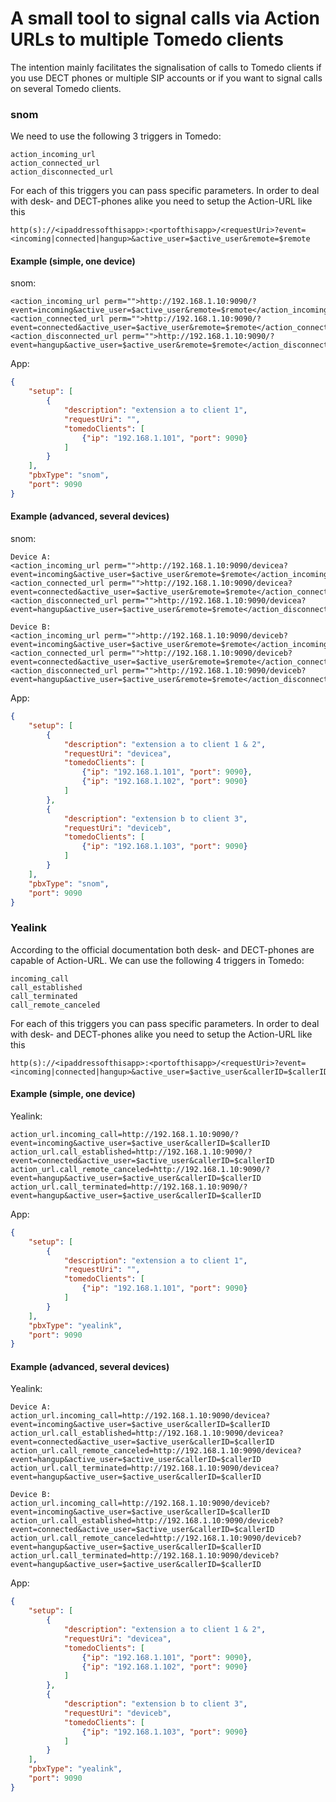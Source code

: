 # A small tool to signal calls via Action URLs to multiple Tomedo clients

The intention mainly facilitates the signalisation of calls to Tomedo clients if you use DECT phones or multiple SIP accounts or if you want to signal calls on several Tomedo clients.

### snom

We need to use the following 3 triggers in Tomedo:

```
action_incoming_url
action_connected_url
action_disconnected_url
```

For each of this triggers you can pass specific parameters. In order to deal with desk- and DECT-phones alike you need to setup the Action-URL like this

```
http(s)://<ipaddressofthisapp>:<portofthisapp>/<requestUri>?event=<incoming|connected|hangup>&active_user=$active_user&remote=$remote
```

#### Example (simple, one device)

snom:

```
<action_incoming_url perm="">http://192.168.1.10:9090/?event=incoming&active_user=$active_user&remote=$remote</action_incoming_url>
<action_connected_url perm="">http://192.168.1.10:9090/?event=connected&active_user=$active_user&remote=$remote</action_connected_url>
<action_disconnected_url perm="">http://192.168.1.10:9090/?event=hangup&active_user=$active_user&remote=$remote</action_disconnected_url>
```

App:

```json
{
    "setup": [
        {
            "description": "extension a to client 1",
            "requestUri": "",
            "tomedoClients": [
                {"ip": "192.168.1.101", "port": 9090}
            ]
        }
    ],
    "pbxType": "snom",
    "port": 9090
}
```

#### Example (advanced, several devices)

snom:

```
Device A:
<action_incoming_url perm="">http://192.168.1.10:9090/devicea?event=incoming&active_user=$active_user&remote=$remote</action_incoming_url>
<action_connected_url perm="">http://192.168.1.10:9090/devicea?event=connected&active_user=$active_user&remote=$remote</action_connected_url>
<action_disconnected_url perm="">http://192.168.1.10:9090/devicea?event=hangup&active_user=$active_user&remote=$remote</action_disconnected_url>

Device B:
<action_incoming_url perm="">http://192.168.1.10:9090/deviceb?event=incoming&active_user=$active_user&remote=$remote</action_incoming_url>
<action_connected_url perm="">http://192.168.1.10:9090/deviceb?event=connected&active_user=$active_user&remote=$remote</action_connected_url>
<action_disconnected_url perm="">http://192.168.1.10:9090/deviceb?event=hangup&active_user=$active_user&remote=$remote</action_disconnected_url>
```

App:

```json
{
    "setup": [
        {
            "description": "extension a to client 1 & 2",
            "requestUri": "devicea",
            "tomedoClients": [
                {"ip": "192.168.1.101", "port": 9090},
                {"ip": "192.168.1.102", "port": 9090}
            ]
        },
        {
            "description": "extension b to client 3",
            "requestUri": "deviceb",
            "tomedoClients": [
                {"ip": "192.168.1.103", "port": 9090}
            ]
        }
    ],
    "pbxType": "snom",
    "port": 9090
}
```

### Yealink

According to the official documentation both desk- and DECT-phones are capable of Action-URL. We can use the following 4 triggers in Tomedo:

```
incoming_call
call_established
call_terminated
call_remote_canceled
```

For each of this triggers you can pass specific parameters. In order to deal with desk- and DECT-phones alike you need to setup the Action-URL like this

```
http(s)://<ipaddressofthisapp>:<portofthisapp>/<requestUri>?event=<incoming|connected|hangup>&active_user=$active_user&callerID=$callerID
```

#### Example (simple, one device)

Yealink:

```
action_url.incoming_call=http://192.168.1.10:9090/?event=incoming&active_user=$active_user&callerID=$callerID
action_url.call_established=http://192.168.1.10:9090/?event=connected&active_user=$active_user&callerID=$callerID
action_url.call_remote_canceled=http://192.168.1.10:9090/?event=hangup&active_user=$active_user&callerID=$callerID
action_url.call_terminated=http://192.168.1.10:9090/?event=hangup&active_user=$active_user&callerID=$callerID
```

App:

```json
{
    "setup": [
        {
            "description": "extension a to client 1",
            "requestUri": "",
            "tomedoClients": [
                {"ip": "192.168.1.101", "port": 9090}
            ]
        }
    ],
    "pbxType": "yealink",
    "port": 9090
}
```

#### Example (advanced, several devices)

Yealink:

```
Device A:
action_url.incoming_call=http://192.168.1.10:9090/devicea?event=incoming&active_user=$active_user&callerID=$callerID
action_url.call_established=http://192.168.1.10:9090/devicea?event=connected&active_user=$active_user&callerID=$callerID
action_url.call_remote_canceled=http://192.168.1.10:9090/devicea?event=hangup&active_user=$active_user&callerID=$callerID
action_url.call_terminated=http://192.168.1.10:9090/devicea?event=hangup&active_user=$active_user&callerID=$callerID

Device B:
action_url.incoming_call=http://192.168.1.10:9090/deviceb?event=incoming&active_user=$active_user&callerID=$callerID
action_url.call_established=http://192.168.1.10:9090/deviceb?event=connected&active_user=$active_user&callerID=$callerID
action_url.call_remote_canceled=http://192.168.1.10:9090/deviceb?event=hangup&active_user=$active_user&callerID=$callerID
action_url.call_terminated=http://192.168.1.10:9090/deviceb?event=hangup&active_user=$active_user&callerID=$callerID
```

App:

```json
{
    "setup": [
        {
            "description": "extension a to client 1 & 2",
            "requestUri": "devicea",
            "tomedoClients": [
                {"ip": "192.168.1.101", "port": 9090},
                {"ip": "192.168.1.102", "port": 9090}
            ]
        },
        {
            "description": "extension b to client 3",
            "requestUri": "deviceb",
            "tomedoClients": [
                {"ip": "192.168.1.103", "port": 9090}
            ]
        }
    ],
    "pbxType": "yealink",
    "port": 9090
}
```